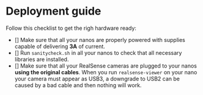 # Deployment guide

Follow this checklist to get the righ hardware ready:

- [] Make sure that all your nanos are properly powered with supplies capable of delivering **3A** of current.
- [] Run `sanitycheck.sh` in all your nanos to check that all necessary libraries are installed.
- [] Make sure that all your RealSense cameras are plugged to your nanos **using the original cables**. When you run `realsense-viewer` on your nano your camera must appear as USB3, a downgrade to USB2 can be caused by a bad cable and then nothing will work.


